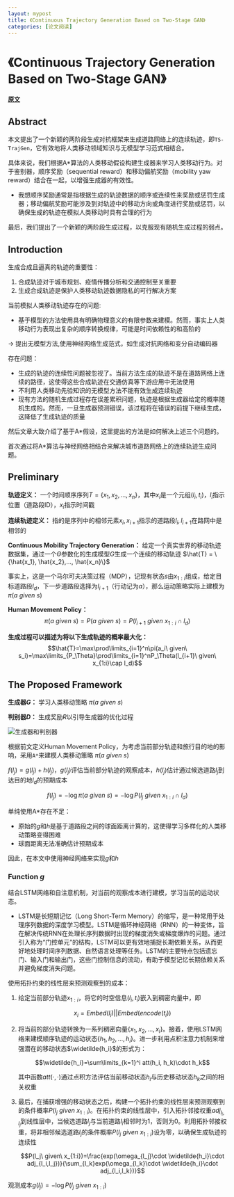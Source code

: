 ```yaml
---
layout: mypost
title: 《Continuous Trajectory Generation Based on Two-Stage GAN》
categories: [论文阅读]
---
```

# 《Continuous Trajectory Generation Based on Two-Stage GAN》

**[原文](trojectory+generator.pdf)**

## Abstract

本文提出了一个新颖的两阶段生成对抗框架来生成道路网络上的连续轨迹，即`TS-TrajGen`，它有效地将人类移动领域知识与无模型学习范式相结合。

具体来说，我们根据A*算法的人类移动假设构建生成器来学习人类移动行为。对于鉴别器，顺序奖励（sequential reward）和移动偏航奖励（mobility yaw reward）结合在一起，以增强生成器的有效性。
- 我想顺序奖励通常是指根据生成的轨迹数据的顺序或连续性来奖励或惩罚生成器；移动偏航奖励可能涉及到对轨迹中的移动方向或角度进行奖励或惩罚，以确保生成的轨迹在模拟人类移动时具有合理的行为

最后，我们提出了一个新颖的两阶段生成过程，以克服现有随机生成过程的弱点。

## Introduction

生成合成且逼真的轨迹的重要性：
1. 合成轨迹对于城市规划、疫情传播分析和交通控制至关重要
2. 生成合成轨迹是保护人类移动轨迹数据隐私的可行解决方案

当前模拟人类移动轨迹存在的问题:
- 基于模型的方法使用具有明确物理意义的有限参数来建模。然而，事实上人类移动行为表现出复杂的顺序转换规律，可能是时间依赖性的和高阶的

-> 提出无模型方法,使用神经网络生成范式，如生成对抗网络和变分自动编码器

存在问题：
- 生成的轨迹的连续性问题被忽视了。当前方法生成的轨迹不是在道路网络上连续的路径，这使得这些合成轨迹在交通仿真等下游应用中无法使用
- 不利用人类移动先验知识的无模型方法不能有效生成连续轨迹
- 现有方法的随机生成过程存在误差累积问题，轨迹是根据生成器给定的概率随机生成的。然而，一旦生成器预测错误，该过程将在错误的前提下继续生成，这降低了生成轨迹的质量

然后文章大致介绍了基于A*假设，这里提出的方法是如何解决上述三个问题的。

首次通过将A*算法与神经网络相结合来解决城市道路网络上的连续轨迹生成问题。

## Preliminary

**轨迹定义：** 一个时间顺序序列$T=\{x_1,x_2,...,x_n\}$，其中$x_i$是一个元组$(l_i,t_i)$，$l_i$指示位置（道路段ID），$x_i$指示时间戳

**连续轨迹定义：** 指的是序列中的相邻元素$x_i,x_{i+1}$指示的道路段$l_i, l_{i+1}$在路网中是相邻的

**Continuous Mobility Trajectory Generation：** 给定一个真实世界的移动轨迹数据集，通过一个$\Theta$参数化的生成模型$G$生成一个连续的移动轨迹 $\hat{T} = \{\hat{x_1}, \hat{x_2},..., \hat{x_n}\}$

事实上，这是一个马尔可夫决策过程（MDP），记现有状态$s$由$x_{1:i}$组成，给定目标道路段$l_d$，下一步道路段选择为$l_{i+1}$（行动记为$a$），那么运动策略实际上建模为 $\pi(a\ given\ s)$

**Human Movement Policy：** 
$$\pi(a\ given\ s)=P(a\ given\ s)=P(l_{i+1}\ given\ x_{1:i}\cap l_d)$$

**生成过程可以描述为将以下生成轨迹的概率最大化：**
$$\hat{T}=\max\prod\limits_{i=1}^n\pi(a_i\ given\ s_i)=\max\limits_{P_\Theta}\prod\limits_{i=1}^nP_\Theta(l_{i+1}\ given\ x_{1:i}\cap l_d)$$

## The Proposed Framework

**生成器$G$：** 学习人类移动策略 $\pi(a\ given\ s)$

**判别器$D$：** 生成奖励$R$以引导生成器的优化过程

![生成器和判别器](G_and_D.png)

根据前文定义Human Movement Policy，为考虑当前部分轨迹和旅行目的地的影响，采用`A*`来建模人类移动策略 $\pi(a\ given\ s)$

$f(l_j)=g(l_j)+h(l_j)$，$g(l_j)$评估当前部分轨迹的观察成本，$h(l_j)$估计通过候选道路$l_j$到达目的地$l_d$的预期成本

$$f(l_j)=-\log\pi(a\ given\ s)=-\log P(l_j\ given\ x_{1:i}\cap l_d)$$

单纯使用A*存在不足：
- 原始的$g$和$h$是基于道路段之间的球面距离计算的，这使得学习多样化的人类移动策略变得困难
- 球面距离无法准确估计预期成本

因此，在本文中使用神经网络来实现$g$和$h$

### Function $g$

结合LSTM网络和自注意机制，对当前的观察成本进行建模，学习当前的运动状态。
- LSTM是长短期记忆（Long Short-Term Memory）的缩写，是一种常用于处理序列数据的深度学习模型。LSTM是循环神经网络（RNN）的一种变体，旨在解决传统RNN在处理长序列数据时出现的梯度消失或梯度爆炸的问题。通过引入称为“门控单元”的结构，LSTM可以更有效地捕捉长期依赖关系，从而更好地处理时间序列数据、自然语言处理等任务。LSTM的主要特点包括遗忘门、输入门和输出门，这些门控制信息的流动，有助于模型记忆长期依赖关系并避免梯度消失问题。

使用拓扑约束的线性层来预测观察到的成本：
1. 给定当前部分轨迹$x_{1:i}$，将它的时空信息$(l_i,t_i)$嵌入到稠密向量中，即

    $$x_i=Embed(l_i)||Embed(encode(t_i))$$

2. 将当前的部分轨迹转换为一系列稠密向量$\{x_1, x_2,..., x_i\}$。接着，使用LSTM网络来建模顺序轨迹的运动状态$\{h_1, h_2,..., h_i\}$。进一步利用点积注意力机制来增强潜在的移动状态$\widetilde{h_i}$的形式为：
    
    $$\widetilde{h_i}=\sum\limits_{k=1}^i att(h_i, h_k)\cdot h_k$$

    其中函数$att(·,·)$通过点积方法评估当前移动状态$h_i$与历史移动状态$h_k$之间的相关权重

3. 最后，在捕获增强的移动状态之后，构建一个拓扑约束的线性层来预测观察到的条件概率$P(l_j\ given\ x_{1:i})$。在拓扑约束的线性层中，引入拓扑邻接权重$adj_{l_i,l_j}$到线性层中，当候选道路$l_j$与当前道路$l_i$相邻时为1，否则为0。利用拓扑邻接权重，将非相邻候选道路$l_j$的条件概率$P(l_j\ given\ x_{1:i})$设为零，以确保生成轨迹的连续性

    $$P(l_j\ given\ x_{1:i})=\frac{exp(\omega_{l_j}\cdot \widetilde{h_i}\cdot adj_{l_i,l_j})}{\sum_{l_k}exp(\omega_{l_k}\cdot \widetilde{h_i}\cdot adj_{l_i,l_k})}$$

观测成本$g(l_j)=-\log P(l_j\ given\ x_{1:i})$